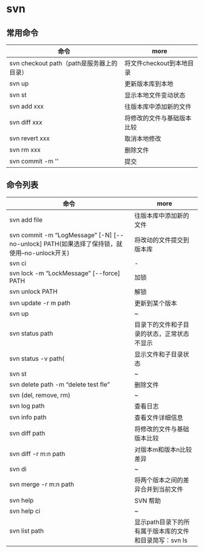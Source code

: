 # svn

## 常用命令

| 命令                                      | more                       |
| ----------------------------------------- | -------------------------- |
| svn checkout path（path是服务器上的目录） | 将文件checkout到本地目录   |
| svn up                                    | 更新版本库到本地           |
| svn st                                    | 显示本地文件变动状态       |
| svn add xxx                               | 往版本库中添加新的文件     |
| svn diff xxx                              | 将修改的文件与基础版本比较 |
| svn revert xxx                            | 取消本地修改               |
| svn rm xxx                                | 删除文件                   |
| svn commit -m ''                          | 提交                       |

## 命令列表

| 命令                                                                                         | more                                                   |
| -------------------------------------------------------------------------------------------- | ------------------------------------------------------ |
| svn add file                                                                                 | 往版本库中添加新的文件                                 |
| svn commit -m “LogMessage” [-N] [--no-unlock] PATH(如果选择了保持锁，就使用–no-unlock开关) | 将改动的文件提交到版本库                               |
| svn ci                                                                                       | -                                                      |
| svn lock -m “LockMessage” [--force] PATH                                                   | 加锁                                                   |
| svn unlock PATH                                                                              | 解锁                                                   |
| svn update -r m path                                                                         | 更新到某个版本                                         |
| svn up                                                                                       | ~                                                      |
| svn status path                                                                              | 目录下的文件和子目录的状态，正常状态不显示             |
| svn status -v path(                                                                          | 显示文件和子目录状态                                   |
| svn st                                                                                       | ~                                                      |
| svn delete path -m “delete test fle”                                                       | 删除文件                                               |
| svn (del, remove, rm)                                                                        | ~                                                      |
| svn log path                                                                                 | 查看日志                                               |
| svn info path                                                                                | 查看文件详细信息                                       |
| svn diff path                                                                                | 将修改的文件与基础版本比较                             |
| svn diff -r m:n path                                                                         | 对版本m和版本n比较差异                                 |
| svn di                                                                                       | ~                                                      |
| svn merge -r m:n path                                                                        | 将两个版本之间的差异合并到当前文件                     |
| svn help                                                                                     | SVN 帮助                                               |
| svn help ci                                                                                  | ~                                                      |
| svn list path                                                                                | 显示path目录下的所有属于版本库的文件和目录简写：svn ls |
